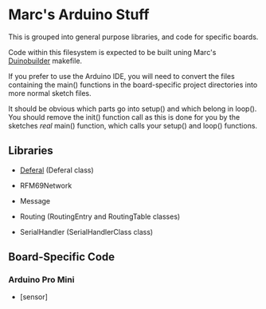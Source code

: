 # Marc's Arduino Stuff

This is grouped into general purpose libraries, and code for specific
boards.

Code within this filesystem is expected to be built uning Marc's
[Duinobuilder](file:./md_README.html) makefile.

If you prefer to use the Arduino IDE, you will need to convert the
files containing the main() functions in the board-specific project
directories into more normal sketch files.

It should be obvious which parts go into setup() and which belong in
loop().  You should remove the init() function call as this is done
for you by the sketches *real* main() function, which calls your
setup() and loop() functions.


## Libraries

* [Deferal](file:./md_libraries_Deferal_README.html) (Deferal class)

* RFM69Network

* Message 

* Routing (RoutingEntry and RoutingTable classes)

* SerialHandler (SerialHandlerClass class)



## Board-Specific Code

### Arduino Pro Mini

* [sensor]


